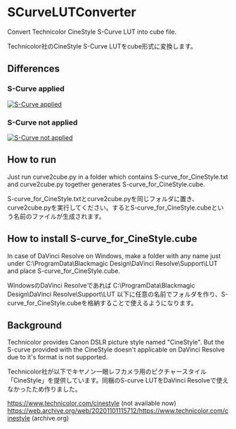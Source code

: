 # SCurveLUTConverter
Convert Technicolor CineStyle S-Curve LUT into cube file.

Technicolor社のCineStyle S-Curve LUTをcube形式に変換します。

## Differences

### S-Curve applied

[![S-Curve applied](https://img.youtube.com/vi/8nE8yoqubQE/0.jpg)](https://www.youtube.com/watch?v=8nE8yoqubQE)

### S-Curve not applied

[![S-Curve not applied](https://img.youtube.com/vi/M_384Pmkkos/0.jpg)](https://www.youtube.com/watch?v=M_384Pmkkos)



## How to run
Just run curve2cube.py in a folder which contains S-curve_for_CineStyle.txt and curve2cube.py together generates S-curve_for_CineStyle.cube. 

S-curve_for_CineStyle.txtとcurve2cube.pyを同じフォルダに置き、curve2cube.pyを実行してください。するとS-curve_for_CineStyle.cubeという名前のファイルが生成されます。

## How to install S-curve_for_CineStyle.cube
In case of DaVinci Resolve on Windows, make a folder with any name just under C:\ProgramData\Blackmagic Design\DaVinci Resolve\Support\LUT and place S-curve_for_CineStyle.cube.

WindowsのDaVinci Resolveであれば C:\ProgramData\Blackmagic Design\DaVinci Resolve\Support\LUT 以下に任意の名前でフォルダを作り、S-curve_for_CineStyle.cubeを格納することで使えるようになります。

## Background
Technicolor provides Canon DSLR picture style named "CineStyle". But the S-curve provided with the CineStyle doesn't applicable on DaVinci Resolve due to it's format is not supported.

Technicolor社が以下でキヤノン一眼レフカメラ用のピクチャースタイル「CineStyle」を提供しています。同梱のS-curve LUTをDaVinci Resolveで使えなかったため作りました。

https://www.technicolor.com/cinestyle (not available now)
https://web.archive.org/web/20201101115712/https://www.technicolor.com/cinestyle (archive.org)
